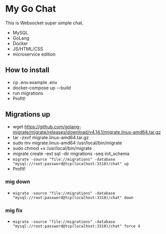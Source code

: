 # My Go Chat

This is Websocket super simple chat.
- MySQL
- GoLang
- Docker
- JS/HTML/CSS
- microservice edition


## How to install
- cp .env.example .env
- docker-compose up --build
- run migrations
- Profit!

## Migrations up
- wget https://github.com/golang-migrate/migrate/releases/download/v4.14.1/migrate.linux-amd64.tar.gz
- tar -zxvf migrate.linux-amd64.tar.gz
- sudo mv migrate.linux-amd64 /usr/local/bin/migrate
- sudo chmod +x /usr/local/bin/migrate
- migrate create -ext sql -dir migrations -seq init_schema
- `migrate -source "file://migrations" -database "mysql://root:password@tcp(localhost:3310)/chat" up`
- Profit!

### mig down
- `migrate -source "file://migrations" -database "mysql://root:password@tcp(localhost:3310)/chat" down`

### mig fix
- `migrate -source "file://migrations" -database "mysql://root:password@tcp(localhost:3310)/chat" force 4`
